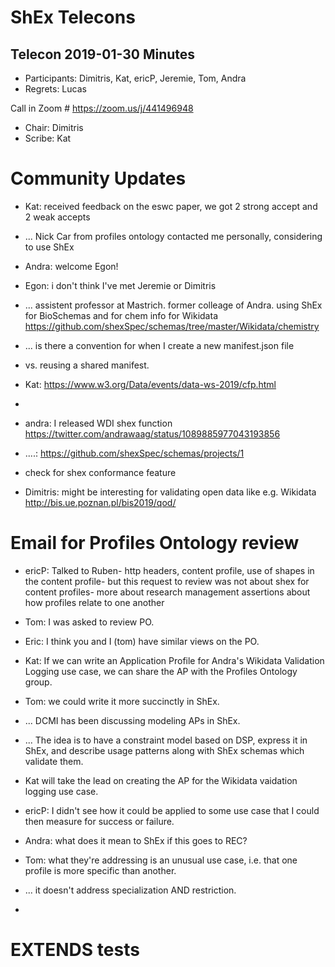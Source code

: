 # ShEx Telecons

## Telecon 2019-01-30  Minutes

* Participants: Dimitris, Kat, ericP, Jeremie, Tom, Andra
* Regrets: Lucas

Call in Zoom # https://zoom.us/j/441496948

* Chair: Dimitris
* Scribe: Kat

# Community Updates
* Kat: received feedback on the eswc paper, we got 2 strong accept and 2 weak accepts
* ... Nick Car from profiles ontology contacted me personally, considering to use ShEx
* Andra: welcome Egon!
* Egon: i don't think I've met Jeremie or Dimitris
* ... assistent professor at Mastrich. former colleage of Andra. using ShEx for BioSchemas and for chem info for Wikidata https://github.com/shexSpec/schemas/tree/master/Wikidata/chemistry
* ... is there a convention for when I create a new manifest.json file 
* vs. reusing a shared manifest.

* Kat: https://www.w3.org/Data/events/data-ws-2019/cfp.html
* 
* andra: I released WDI shex function https://twitter.com/andrawaag/status/1089885977043193856
* ....: https://github.com/shexSpec/schemas/projects/1
* check for shex conformance feature

* Dimitris: might be interesting for validating open data like e.g. Wikidata http://bis.ue.poznan.pl/bis2019/qod/

# Email for Profiles Ontology review
* ericP: Talked to Ruben- http headers, content profile, use of shapes in the content profile- but this request to review was not about shex for content profiles- more about research management assertions about how profiles relate to one another
* Tom: I was asked to review PO.
* Eric: I think you and I (tom) have similar views on the PO. 
* Kat: If we can write an Application Profile for Andra's Wikidata Validation Logging use case, we can share the AP with the Profiles Ontology group.
* Tom: we could write it more succinctly in ShEx.
* ... DCMI has been discussing modeling APs in ShEx.
* ... The idea is to have a constraint model based on DSP, express it in ShEx, and describe usage patterns along with ShEx schemas which validate them.

* Kat will take the lead on creating the AP for the Wikidata vaidation logging use case.
* ericP: I didn't see how it could be applied to some use case that I could then measure for success or failure. 
* Andra: what does it mean to ShEx if this goes to REC?
* Tom: what they're addressing is an unusual use case, i.e. that one profile is more specific than another.
* ... it doesn't address specialization AND restriction.
* 

# EXTENDS tests

